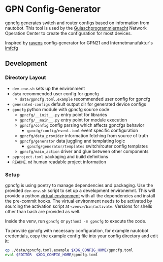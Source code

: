# GPN Config-Generator

gpncfg generates switch and router configs based on information from nautobot.
This tool is used by the [Gulaschprogrammiernacht](https://gulas.ch) Network
Operation Center to create the configuration for most devices.

Inspired by [ravens](https://github.com/blackdotraven) config-generator for
GPN21 and Internetmanufaktur's [imfcfg](https://github.com/lub-dub/imfcfg)

## Development

### Directory Layout

* `dev-env.sh` sets up the environment
* `data` recommended user config for gpncfg
  * `data/gpncfg.toml.example` recommended user config for gpncfg
* `generated-configs` default output dir for generated device configs
* `gpncfg` python module with gpncfg source code
  * `gpncfg/__init__.py` entry point for libraries
  * `gpncfg/__main__.py` entry point for module execution
  * `gpncfg/config` config parsing which affects gpncfgs behavior
    * `gpncfg/config/event.toml` event specific configuration
  * `gpncfg/data_provider` information fetching from source of truth
  * `gpncfg/generator` data juggling and templating logic
    * `gpncfg/generator/templates` switch/router config templates
  * `gpncfg/main_action` driver and glue between other components
* `pyproject.toml` packaging and build definitions
* `README.md` human readable project information

### Setup

gpncfg is using poetry to manage dependencies and packaging. Use the provided
`dev-env.sh` script to set up a development environemnt. This will provide a
python [virtual environment](https://packaging.python.org/en/latest/guides/installing-using-pip-and-virtual-environments/#activate-a-virtual-environment)
with all the dependencies and install the pre-commit hooks. The virtual
environment needs to be activated by sourcing the activation script at
`<venv>/bin/activate`. Versions for shells other than bash are provided as well.

Inside the venv, run `gpncfg` or `python3 -m gpncfg` to execute the code.

To provide gpncfg with necessary configuration, for example nautobot
credentials, copy the example config file into your config directory and edit
it:

``` bash
cp ./data/gpncfg.toml.example $XDG_CONFIG_HOME/gpncfg.toml
eval $EDITOR  $XDG_CONFIG_HOME/gpncfg.toml
```
